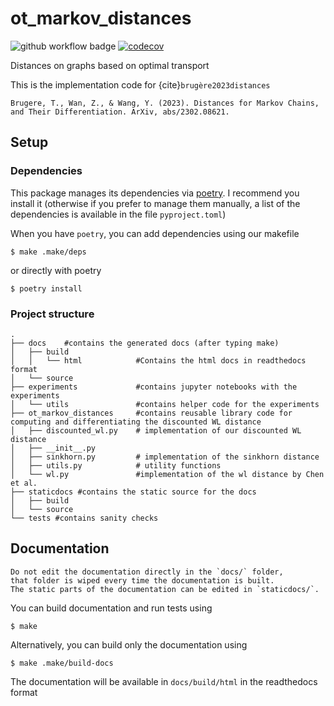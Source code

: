 # ot_markov_distances

![github workflow badge](https://github.com/tbrugere/ot_markov_distances/actions/workflows/testing-and-docs.yml/badge.svg)
[![codecov](https://codecov.io/gh/tbrugere/ot_markov_distances/branch/main/graph/badge.svg?token=MXZ41FHRC4)](https://codecov.io/gh/tbrugere/ot_markov_distances)


Distances on graphs based on optimal transport 

This is the implementation code for {cite}`brugère2023distances`

```
Brugere, T., Wan, Z., & Wang, Y. (2023). Distances for Markov Chains, and Their Differentiation. ArXiv, abs/2302.08621.
```

## Setup

### Dependencies

This package manages its dependencies via [poetry](https://python-poetry.org/). 
I recommend you install it (otherwise if you prefer to manage them manually, a list of the dependencies is available in the file `pyproject.toml`)

When you have `poetry`, you can add dependencies using our makefile

```console
$ make .make/deps
```

or directly with poetry

```console
$ poetry install
```

### Project structure

```console
.
├── docs    #contains the generated docs (after typing make)
│   ├── build
│   │   └── html            #Contains the html docs in readthedocs format
│   └── source
├── experiments             #contains jupyter notebooks with the experiments
│   └── utils               #contains helper code for the experiments
├── ot_markov_distances     #contains reusable library code for computing and differentiating the discounted WL distance
│   ├── discounted_wl.py    # implementation of our discounted WL distance
│   ├── __init__.py
│   ├── sinkhorn.py         # implementation of the sinkhorn distance
│   ├── utils.py            # utility functions
│   └── wl.py               #implementation of the wl distance by Chen et al.
├── staticdocs #contains the static source for the docs
│   ├── build
│   └── source 
└── tests #contains sanity checks
```


## Documentation

```{warning}
Do not edit the documentation directly in the `docs/` folder, 
that folder is wiped every time the documentation is built. 
The static parts of the documentation can be edited in `staticdocs/`.
```

You can build documentation and run tests using

```console
$ make
```

Alternatively, you can build only the documentation using

```console
$ make .make/build-docs
```

The documentation will be available in `docs/build/html` in the readthedocs format



